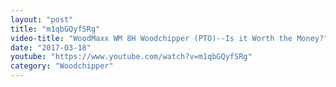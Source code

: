```yaml
---
layout: "post"
title: "m1qbGQyfSRg"
video-title: "WoodMaxx WM 8H Woodchipper (PTO)--Is it Worth the Money?"
date: "2017-03-18"
youtube: "https://www.youtube.com/watch?v=m1qbGQyfSRg"
category: "Woodchipper"
---
```

<div class="space-y-1"></div>